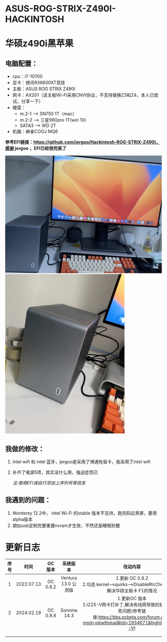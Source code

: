 # ASUS-ROG-STRIX-Z490I-HACKINTOSH
# 华硕z490i黑苹果

## 电脑配置：

- cpu：i7-10700
- 显卡：撼讯RX6600XT竞技
- 主板：ASUS ROG STRIX Z490I 
- 网卡：AX201（该主板Wi-Fi采用CNVI协议，不支持替换Z3和Z4，本人已尝试，分享一下）
- 硬盘：
  - m.2-1 --> SN750 1T（mac）
  - m.2-2 --> 三星980pro 1T(win 10)
  - SATA3 --> WD 2T
- 机箱：麻雀COOJ MQ6

**参考EFI链接：https://github.com/jergoo/Hackintosh-ROG-STRIX-Z490I，感谢 jergoo ，EFI已经很完美了**

<img src="./IMG_8544.JPG" alt="IMG_8544" style="zoom:50%;" />

<img src="./IMG_8543.JPG" alt="IMG_8543" style="zoom:50%;" />

## 我做的修改：
1. Intel wifi 和 intel 蓝牙，jergoo是采用了博通免驱卡，我采用了intel wifi

2. 补齐了电源5项，其实没什么用，强迫症而已

   *注:使用EFI请自行添加上序列号等信息*

   

## 我遇到的问题：

1. Monterey 12.2中， intel Wi-Fi 的stable 版本不支持，跑完码后黑屏，要用alpha版本
2. 貌似usb定制完要重置nvram才生效，不然还是睡眠秒醒

# 更新日志

| 序号 |    时间    |  OC版本  |      系统版本       |                           改动内容                           |
| :--: | :--------: | :------: | :-----------------: | :----------------------------------------------------------: |
|  1   | 2022.07.13 | OC 0.8.2 | Ventura 13.0 公测版 | 1.更新 OC 0.8.2<br />2.勾选 kernel-->quirks-->DisableRtcChecksum，解决华硕主板卡 F1的情况 |
|  2   | 2024.02.19 | OC 0.9.8 |     Sonoma 14.3     | 1.更新OC 版本<br />2.I225-V网卡打补丁,解决有线网导致的机器重启卡死问题(参考链接:https://bbs.pcbeta.com/forum.php?mod=viewthread&tid=1934671&highlight=I225-V) |
|      |            |          |                     |                                                              |
|      |            |          |                     |                                                              |
|      |            |          |                     |                                                              |
